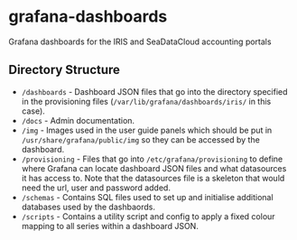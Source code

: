 # grafana-dashboards
Grafana dashboards for the IRIS and SeaDataCloud accounting portals

## Directory Structure

- `/dashboards` - Dashboard JSON files that go into the directory specified in the provisioning files (`/var/lib/grafana/dashboards/iris/` in this case).
- `/docs` - Admin documentation.
- `/img` - Images used in the user guide panels which should be put in `/usr/share/grafana/public/img` so they can be accessed by the dashboard.
- `/provisioning` - Files that go into `/etc/grafana/provisioning` to define where Grafana can locate dashboard JSON files and what datasources it has access to. Note that the datasources file is a skeleton that would need the url, user and password added.
- `/schemas` - Contains SQL files used to set up and initialise additional databases used by the dashbaords.
- `/scripts` - Contains a utility script and config to apply a fixed colour mapping to all series within a dashboard JSON.
